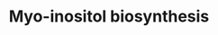 ---
authors:
- Anwesha
- Eweitz
description: Developed by Gramene.org  Source:[http://plantreactome.gramene.org/ Plant
  Reactome].
last-edited: 2021-05-26
organisms:
- Oryza sativa
redirect_from:
- /index.php/Pathway:WP3106
- /instance/WP3106
schema-jsonld:
- '@context': https://schema.org/
  '@id': https://wikipathways.github.io/pathways/WP3106.html
  '@type': Dataset
  creator:
    '@type': Organization
    name: WikiPathways
  description: Developed by Gramene.org  Source:[http://plantreactome.gramene.org/
    Plant Reactome].
  keywords:
  - myo-inositol
  - inositol-3-phosphate
  - Pi
  - H2O
  - synthase
  - Glc6P
  - I3P
  license: CC0
  name: Myo-inositol biosynthesis
seo: CreativeWork
title: Myo-inositol biosynthesis
wpid: WP3106
---
